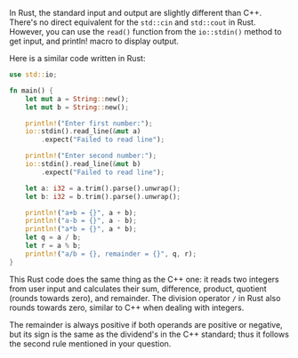 In Rust, the standard input and output are slightly different than C++. There's no direct equivalent for the `std::cin` and `std::cout` in Rust. However, you can use the `read()` function from the `io::stdin()` method to get input, and println! macro to display output.

Here is a similar code written in Rust:
```rust
use std::io;

fn main() {
    let mut a = String::new();
    let mut b = String::new();

    println!("Enter first number:");
    io::stdin().read_line(&mut a)
        .expect("Failed to read line");

    println!("Enter second number:");
    io::stdin().read_line(&mut b)
        .expect("Failed to read line");

    let a: i32 = a.trim().parse().unwrap();
    let b: i32 = b.trim().parse().unwrap();

    println!("a+b = {}", a + b);
    println!("a-b = {}", a - b);
    println!("a*b = {}", a * b);
    let q = a / b;
    let r = a % b;
    println!("a/b = {}, remainder = {}", q, r);
}
```
This Rust code does the same thing as the C++ one: it reads two integers from user input and calculates their sum, difference, product, quotient (rounds towards zero), and remainder. The division operator `/` in Rust also rounds towards zero, similar to C++ when dealing with integers. 

The remainder is always positive if both operands are positive or negative, but its sign is the same as the dividend's in the C++ standard; thus it follows the second rule mentioned in your question.
